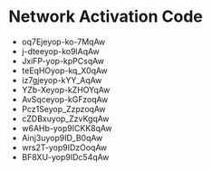 # Network Activation Code
* oq7Ejeyop-ko-7MqAw
* j-dteeyop-ko9lAqAw
* JxiFP-yop-kpPCsqAw
* teEqHOyop-kq_X0qAw
* iz7gjeyop-kYY_AqAw
* YZb-Xeyop-kZHOYqAw
* AvSqceyop-kGFzoqAw
* Pcz1Seyop_ZzpzoqAw
* cZDBxuyop_ZzvKgqAw
* w6AHb-yop9ICKK8qAw
* Ainj3uyop9ID_B0qAw
* wrs2T-yop9IDzOoqAw
* BF8XU-yop9IDc54qAw